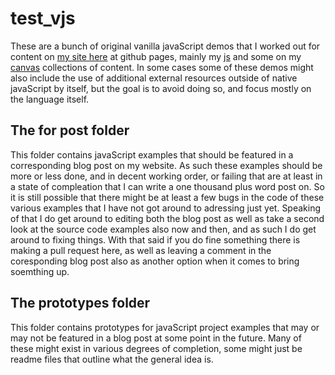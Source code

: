 # test_vjs

These are a bunch of original vanilla javaScript demos that I worked out for content on [my site here](https://dustinpfister.github.io/) at github pages, mainly my [js](https://dustinpfister.github.io/categories/js/) and some on my [canvas](https://dustinpfister.github.io/categories/canvas/) collections of content. In some cases some of these demos might also include the use of additional external resources outside of native javaScript by itself, but the goal is to avoid doing so, and focus mostly on the language itself.

## The for post folder

This folder contains javaScript examples that should be featured in a corresponding blog post on my website. As such these examples should be more or less done, and in decent working order, or failing that are at least in a state of compleation that I can write a one thousand plus word post on. So it is still possible that there might be at least a few bugs in the code of these various examples that I have not got around to adressing just yet. Speaking of that I do get around to editing both the blog post as well as take a second look at the source code examples also now and then, and as such I do get around to fixing things. With that said if you do fine something there is making a pull request here, as well as leaving a comment in the coresponding blog post also as another option when it comes to bring soemthing up.

## The prototypes folder

This folder contains prototypes for javaScript project examples that may or may not be featured in a blog post at some point in the future. Many of these might exist in various degrees of completion, some might just be readme files that outline what the general idea is.